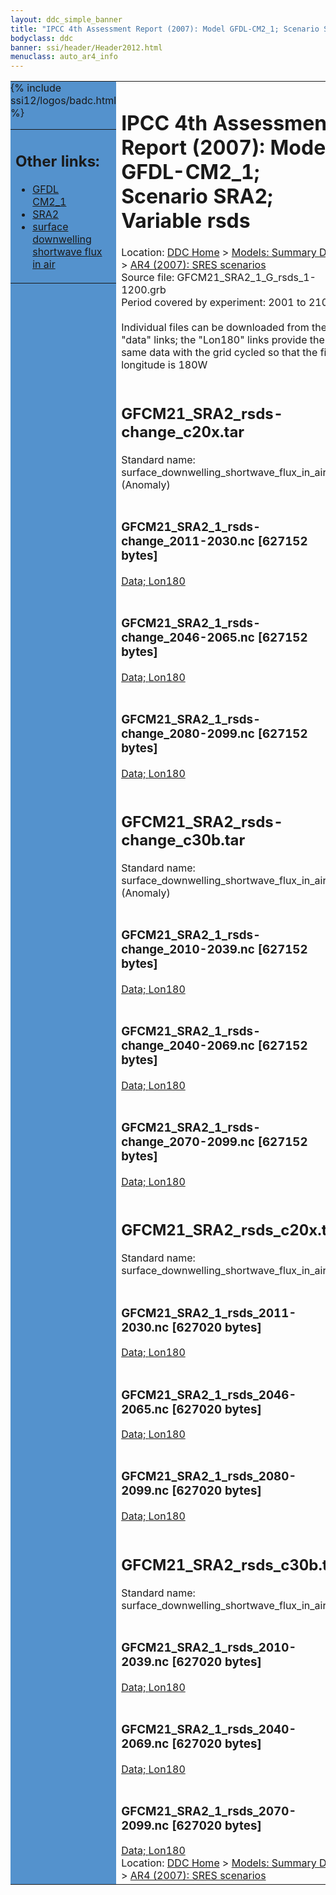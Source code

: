 ```yaml
---
layout: ddc_simple_banner
title: "IPCC 4th Assessment Report (2007): Model GFDL-CM2_1; Scenario SRA2; Variable rsds"
bodyclass: ddc
banner: ssi/header/Header2012.html
menuclass: auto_ar4_info
---
```



<table width="100%" border="0" cellspacing="0" cellpadding="0" style="border-collapse: collapse;">
<tr style="margin:0;padding:0;border:0;">
<td style="margin:0;padding:0;border:0;height:1pt;width:150pt;background:#5492CD;" valign="top" >

<div id="lh-col2" class="auto_ar4_info">
<table class="menumain" bgcolor="#5492CD" cellspacing="0" width="100%" border="0">
<tr><td>
<h2> Other links:</h2>
<ul>
<li><a href="/auto/ar4/model-GFDL-CM2_1.html">GFDL<br/>CM2_1</a></li>
<li><a href="/auto/ar4/scenario-SRA2.html">SRA2</a></li>
<li><a href="/auto/ar4/var-surface_downwelling_shortwave_flux_in_air.html">surface downwelling<br/> shortwave flux in air</a></li>
</ul>
</td></tr>
{% include ssi12/logos/badc.html %}
</table>
</div>
</td>
<td><h1>IPCC 4th Assessment Report (2007): Model GFDL-CM2_1; Scenario SRA2; Variable rsds</h1>

<!-- Breadcrumb1 -->
<div id="breadcrumb1" align="left">
Location: <a href="/index.html">DDC Home</a> > <a href="/sim/gcm_clim/">Models: Summary Data</a>
> <a href="/sim/gcm_clim/SRES_AR4/index.html">AR4 (2007): SRES scenarios</a>
</div>
<!-- End of Breadcrumb1 -->Source file: GFCM21_SRA2_1_G_rsds_1-1200.grb
<br/>
Period covered by experiment: 2001 to 2100<br/>
<br/>Individual files can be downloaded from the "data" links; the "Lon180" links provide the same data
         with the grid cycled so that the first longitude is 180W<br/>
<br/><h2>GFCM21_SRA2_rsds-change_c20x.tar</h2>
Standard name: surface_downwelling_shortwave_flux_in_air (Anomaly)<br>
<br/><h3>GFCM21_SRA2_1_rsds-change_2011-2030.nc [627152 bytes]</h3>
<a href="/cgi-bin/downl/ar4_nc/rsds/GFCM21_SRA2_1_rsds-change_2011-2030.nc">Data; </a><a href="/cgi-bin/downl/ar4_nc/rsds/GFCM21_SRA2_1_rsds-change_2011-2030.cyto180.nc"> Lon180</a><br/>
<br/><h3>GFCM21_SRA2_1_rsds-change_2046-2065.nc [627152 bytes]</h3>
<a href="/cgi-bin/downl/ar4_nc/rsds/GFCM21_SRA2_1_rsds-change_2046-2065.nc">Data; </a><a href="/cgi-bin/downl/ar4_nc/rsds/GFCM21_SRA2_1_rsds-change_2046-2065.cyto180.nc"> Lon180</a><br/>
<br/><h3>GFCM21_SRA2_1_rsds-change_2080-2099.nc [627152 bytes]</h3>
<a href="/cgi-bin/downl/ar4_nc/rsds/GFCM21_SRA2_1_rsds-change_2080-2099.nc">Data; </a><a href="/cgi-bin/downl/ar4_nc/rsds/GFCM21_SRA2_1_rsds-change_2080-2099.cyto180.nc"> Lon180</a><br/>
<br/><h2>GFCM21_SRA2_rsds-change_c30b.tar</h2>
Standard name: surface_downwelling_shortwave_flux_in_air (Anomaly)<br>
<br/><h3>GFCM21_SRA2_1_rsds-change_2010-2039.nc [627152 bytes]</h3>
<a href="/cgi-bin/downl/ar4_nc/rsds/GFCM21_SRA2_1_rsds-change_2010-2039.nc">Data; </a><a href="/cgi-bin/downl/ar4_nc/rsds/GFCM21_SRA2_1_rsds-change_2010-2039.cyto180.nc"> Lon180</a><br/>
<br/><h3>GFCM21_SRA2_1_rsds-change_2040-2069.nc [627152 bytes]</h3>
<a href="/cgi-bin/downl/ar4_nc/rsds/GFCM21_SRA2_1_rsds-change_2040-2069.nc">Data; </a><a href="/cgi-bin/downl/ar4_nc/rsds/GFCM21_SRA2_1_rsds-change_2040-2069.cyto180.nc"> Lon180</a><br/>
<br/><h3>GFCM21_SRA2_1_rsds-change_2070-2099.nc [627152 bytes]</h3>
<a href="/cgi-bin/downl/ar4_nc/rsds/GFCM21_SRA2_1_rsds-change_2070-2099.nc">Data; </a><a href="/cgi-bin/downl/ar4_nc/rsds/GFCM21_SRA2_1_rsds-change_2070-2099.cyto180.nc"> Lon180</a><br/>
<br/><h2>GFCM21_SRA2_rsds_c20x.tar</h2>
Standard name: surface_downwelling_shortwave_flux_in_air<br>
<br/><h3>GFCM21_SRA2_1_rsds_2011-2030.nc [627020 bytes]</h3>
<a href="/cgi-bin/downl/ar4_nc/rsds/GFCM21_SRA2_1_rsds_2011-2030.nc">Data; </a><a href="/cgi-bin/downl/ar4_nc/rsds/GFCM21_SRA2_1_rsds_2011-2030.cyto180.nc"> Lon180</a><br/>
<br/><h3>GFCM21_SRA2_1_rsds_2046-2065.nc [627020 bytes]</h3>
<a href="/cgi-bin/downl/ar4_nc/rsds/GFCM21_SRA2_1_rsds_2046-2065.nc">Data; </a><a href="/cgi-bin/downl/ar4_nc/rsds/GFCM21_SRA2_1_rsds_2046-2065.cyto180.nc"> Lon180</a><br/>
<br/><h3>GFCM21_SRA2_1_rsds_2080-2099.nc [627020 bytes]</h3>
<a href="/cgi-bin/downl/ar4_nc/rsds/GFCM21_SRA2_1_rsds_2080-2099.nc">Data; </a><a href="/cgi-bin/downl/ar4_nc/rsds/GFCM21_SRA2_1_rsds_2080-2099.cyto180.nc"> Lon180</a><br/>
<br/><h2>GFCM21_SRA2_rsds_c30b.tar</h2>
Standard name: surface_downwelling_shortwave_flux_in_air<br>
<br/><h3>GFCM21_SRA2_1_rsds_2010-2039.nc [627020 bytes]</h3>
<a href="/cgi-bin/downl/ar4_nc/rsds/GFCM21_SRA2_1_rsds_2010-2039.nc">Data; </a><a href="/cgi-bin/downl/ar4_nc/rsds/GFCM21_SRA2_1_rsds_2010-2039.cyto180.nc"> Lon180</a><br/>
<br/><h3>GFCM21_SRA2_1_rsds_2040-2069.nc [627020 bytes]</h3>
<a href="/cgi-bin/downl/ar4_nc/rsds/GFCM21_SRA2_1_rsds_2040-2069.nc">Data; </a><a href="/cgi-bin/downl/ar4_nc/rsds/GFCM21_SRA2_1_rsds_2040-2069.cyto180.nc"> Lon180</a><br/>
<br/><h3>GFCM21_SRA2_1_rsds_2070-2099.nc [627020 bytes]</h3>
<a href="/cgi-bin/downl/ar4_nc/rsds/GFCM21_SRA2_1_rsds_2070-2099.nc">Data; </a><a href="/cgi-bin/downl/ar4_nc/rsds/GFCM21_SRA2_1_rsds_2070-2099.cyto180.nc"> Lon180</a><br/>
<!-- Breadcrumb2 -->
<div id="breadcrumb2" align="left">
Location: <a href="/index.html">DDC Home</a> > <a href="/sim/gcm_clim/">Models: Summary Data</a>
> <a href="/sim/gcm_clim/SRES_AR4/index.html">AR4 (2007): SRES scenarios</a>
</div>
<!-- End of Breadcrumb2 --></td></tr></table>
